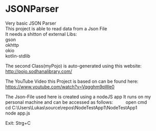 # JSONParser  <br/> 
Very basic JSON Parser  <br/> 
This project is able to read data from a Json File <br/> 
It needs a shitton of external Libs:
  <br/>  gson
  <br/>  okhttp
  <br/>  okio
  <br/>  kotlin-stdlib

The second Class(myPojo) is auto-generated using this website:
http://pojo.sodhanalibrary.com/

The YouTube Video this Project is based on can be found here:
https://www.youtube.com/watch?v=Vqgghm9pWe0

The Json-File used here is created using a nodeJS app
It runs on my personal machine and can be accessed as follows:
 &emsp; &emsp; open cmd <br/>
 cd C:\Users\Lukas\source\repos\NodeTestApp1\NodeTestApp1 <br/>
 node app.js <br/>

Exit: Strg+C
